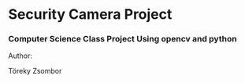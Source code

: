 # Security Camera Project 

### Computer Science Class Project Using opencv and python

Author:

Töreky Zsombor